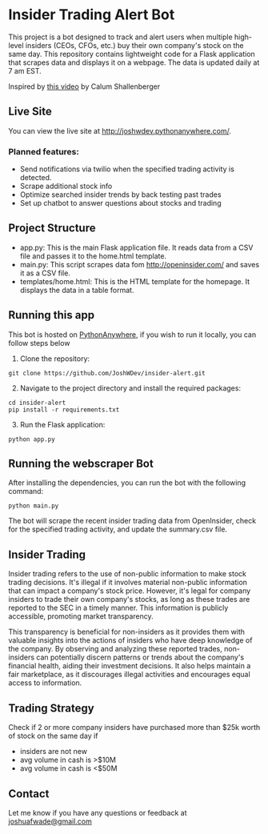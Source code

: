 # Insider Trading Alert Bot
This project is a bot designed to track and alert users when multiple high-level insiders (CEOs, CFOs, etc.) buy their own company's stock on the same day. This repository contains lightweight code for a Flask application that scrapes data and displays it on a webpage. The data is updated daily at 7 am EST.

Inspired by [this video](https://www.youtube.com/watch?v=bhxblVMqsbo) by Calum Shallenberger

## Live Site
You can view the live site at http://joshwdev.pythonanywhere.com/.


### Planned features:
- Send notifications via twilio when the specified trading activity is detected.
- Scrape additional stock info
- Optimize searched insider trends by back testing past trades
- Set up chatbot to answer questions about stocks and trading

## Project Structure
- app.py: This is the main Flask application file. It reads data from a CSV file and passes it to the home.html template.
- main.py: This script scrapes data fom http://openinsider.com/ and saves it as a CSV file.
- templates/home.html: This is the HTML template for the homepage. It displays the data in a table format.


## Running this app
This bot is hosted on [PythonAnywhere](http://joshwdev.pythonanywhere.com/), if you wish to run it locally, you can 
follow steps below

1. Clone the repository: 
```
git clone https://github.com/JoshWDev/insider-alert.git
```
2. Navigate to the project directory and install the required packages:
```
cd insider-alert
pip install -r requirements.txt
```

3. Run the Flask application: 
```
python app.py
```

## Running the webscraper Bot

After installing the dependencies, you can run the bot with the following command:

```
python main.py
```

The bot will scrape the recent insider trading data from OpenInsider, check for the specified trading activity, and update the summary.csv file.



## Insider Trading

Insider trading refers to the use of non-public information to make stock trading decisions. It's illegal if it involves material non-public information that can impact a company's stock price. However, it's legal for company insiders to trade their own company's stocks, as long as these trades are reported to the SEC in a timely manner. This information is publicly accessible, promoting market transparency.

This transparency is beneficial for non-insiders as it provides them with valuable insights into the actions of insiders who have deep knowledge of the company. By observing and analyzing these reported trades, non-insiders can potentially discern patterns or trends about the company's financial health, aiding their investment decisions. It also helps maintain a fair marketplace, as it discourages illegal activities and encourages equal access to information.

## Trading Strategy

Check if 2 or more company insiders have purchased more than $25k worth of stock on the same day
if
- insiders are not new
- avg volume in cash is >$10M 
- avg volume in cash is <$50M


## Contact
Let me know if you have any questions or feedback at joshuafwade@gmail.com
